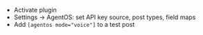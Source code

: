 - Activate plugin
- Settings → AgentOS: set API key source, post types, field maps
- Add `[agentos mode="voice"]` to a test post
